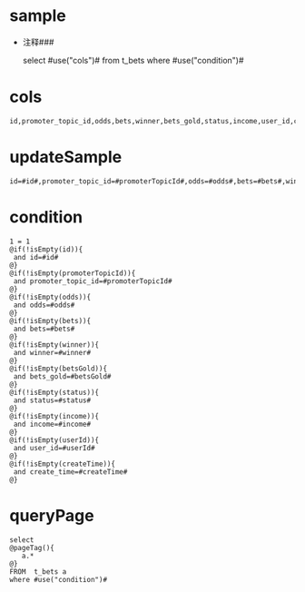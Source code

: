 sample
===
* 注释###

    select #use("cols")# from t_bets  where  #use("condition")#

cols
===
	id,promoter_topic_id,odds,bets,winner,bets_gold,status,income,user_id,create_time

updateSample
===

	id=#id#,promoter_topic_id=#promoterTopicId#,odds=#odds#,bets=#bets#,winner=#winner#,bets_gold=#betsGold#,status=#status#,income=#income#,user_id=#userId#,create_time=#createTime#

condition
===

    1 = 1
    @if(!isEmpty(id)){
     and id=#id#
    @}
    @if(!isEmpty(promoterTopicId)){
     and promoter_topic_id=#promoterTopicId#
    @}
    @if(!isEmpty(odds)){
     and odds=#odds#
    @}
    @if(!isEmpty(bets)){
     and bets=#bets#
    @}
    @if(!isEmpty(winner)){
     and winner=#winner#
    @}
    @if(!isEmpty(betsGold)){
     and bets_gold=#betsGold#
    @}
    @if(!isEmpty(status)){
     and status=#status#
    @}
    @if(!isEmpty(income)){
     and income=#income#
    @}
    @if(!isEmpty(userId)){
     and user_id=#userId#
    @}
    @if(!isEmpty(createTime)){
     and create_time=#createTime#
    @}

queryPage
===
    select
    @pageTag(){
       a.*
    @} 
    FROM  t_bets a
    where #use("condition")#
